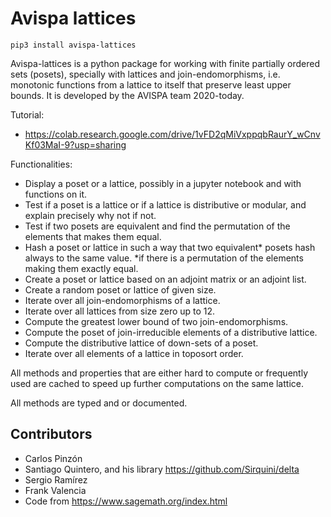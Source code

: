 # Avispa lattices

`pip3 install avispa-lattices`

Avispa-lattices is a python package for working with finite partially ordered sets (posets), specially with lattices and join-endomorphisms, i.e. monotonic functions from a lattice to itself that preserve least upper bounds.
It is developed by the AVISPA team 2020-today.

Tutorial:

 - https://colab.research.google.com/drive/1vFD2qMiVxppqbRaurY_wCnvKf03MaI-9?usp=sharing

Functionalities:

 - Display a poset or a lattice, possibly in a jupyter notebook and with functions on it.
 - Test if a poset is a lattice or if a lattice is distributive or modular, and explain precisely why not if not.
 - Test if two posets are equivalent and find the permutation of the elements that makes them equal.
 - Hash a poset or lattice in such a way that two equivalent* posets hash always to the same value. *if there is a permutation of the elements making them exactly equal.
 - Create a poset or lattice based on an adjoint matrix or an adjoint list.
 - Create a random poset or lattice of given size.
 - Iterate over all join-endomorphisms of a lattice.
 - Iterate over all lattices from size zero up to 12.
 - Compute the greatest lower bound of two join-endomorphisms.
 - Compute the poset of join-irreducible elements of a distributive lattice.
 - Compute the distributive lattice of down-sets of a poset.
 - Iterate over all elements of a lattice in toposort order.

All methods and properties that are either hard to compute or frequently used are cached to speed up further computations on the same lattice.

All methods are typed and or documented.

## Contributors

 - Carlos Pinzón
 - Santiago Quintero, and his library https://github.com/Sirquini/delta
 - Sergio Ramírez
 - Frank Valencia
 - Code from https://www.sagemath.org/index.html

